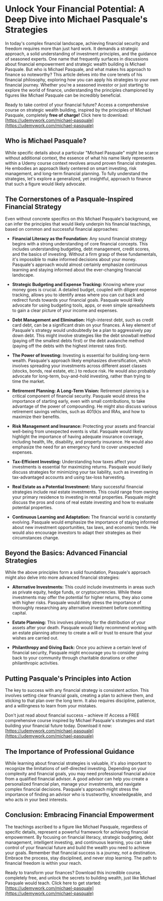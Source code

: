 # Unlock Your Financial Potential: A Deep Dive into Michael Pasquale's Strategies

In today's complex financial landscape, achieving financial security and freedom requires more than just hard work. It demands a strategic approach, a solid understanding of investment principles, and the guidance of seasoned experts. One name that frequently surfaces in discussions about financial empowerment and strategic wealth building is Michael Pasquale. But who is Michael Pasquale, and what makes his approach to finance so noteworthy? This article delves into the core tenets of his financial philosophy, exploring how you can apply his strategies to your own financial journey. Whether you're a seasoned investor or just starting to explore the world of finance, understanding the principles championed by figures like Michael Pasquale can be incredibly beneficial.

Ready to take control of your financial future? Access a comprehensive course on strategic wealth building, inspired by the principles of Michael Pasquale, completely **free of charge!** Click here to download: [https://udemywork.com/michael-pasquale](https://udemywork.com/michael-pasquale)

## Who is Michael Pasquale?

While specific details about a particular "Michael Pasquale" might be scarce without additional context, the essence of what his name likely represents within a Udemy course context revolves around proven financial strategies. He embodies an approach likely centered on smart investing, risk management, and long-term financial planning. To fully understand the strategies, let's explore a generalized, yet insightful, approach to finance that such a figure would likely advocate.

## The Cornerstones of a Pasquale-Inspired Financial Strategy

Even without concrete specifics on *this* Michael Pasquale's background, we can infer the principles that would likely underpin his financial teachings, based on common and successful financial approaches:

*   **Financial Literacy as the Foundation:** Any sound financial strategy begins with a strong understanding of core financial concepts. This includes understanding budgeting, debt management, credit scores, and the basics of investing. Without a firm grasp of these fundamentals, it's impossible to make informed decisions about your money. Pasquale's approach would almost certainly emphasize continuous learning and staying informed about the ever-changing financial landscape.

*   **Strategic Budgeting and Expense Tracking:**  Knowing where your money goes is crucial. A detailed budget, coupled with diligent expense tracking, allows you to identify areas where you can cut back and redirect funds towards your financial goals.  Pasquale would likely advocate for using budgeting tools, apps, or even simple spreadsheets to gain a clear picture of your income and expenses.

*   **Debt Management and Elimination:** High-interest debt, such as credit card debt, can be a significant drain on your finances.  A key element of Pasquale's strategy would undoubtedly be a plan to aggressively pay down debt. This might involve strategies like the debt snowball method (paying off the smallest debts first) or the debt avalanche method (paying off the debts with the highest interest rates first).

*   **The Power of Investing:**  Investing is essential for building long-term wealth. Pasquale's approach likely emphasizes diversification, which involves spreading your investments across different asset classes (stocks, bonds, real estate, etc.) to reduce risk. He would also probably advocate for long-term, buy-and-hold investing, rather than trying to time the market.

*   **Retirement Planning: A Long-Term Vision:**  Retirement planning is a critical component of financial security. Pasquale would stress the importance of starting early, even with small contributions, to take advantage of the power of compounding. He might also discuss various retirement savings vehicles, such as 401(k)s and IRAs, and how to maximize their benefits.

*   **Risk Management and Insurance:** Protecting your assets and financial well-being from unexpected events is vital. Pasquale would likely highlight the importance of having adequate insurance coverage, including health, life, disability, and property insurance. He would also emphasize the need for an emergency fund to cover unexpected expenses.

*   **Tax-Efficient Investing:** Understanding how taxes affect your investments is essential for maximizing returns. Pasquale would likely discuss strategies for minimizing your tax liability, such as investing in tax-advantaged accounts and using tax-loss harvesting.

*   **Real Estate as a Potential Investment:** Many successful financial strategies include real estate investments. This could range from owning your primary residence to investing in rental properties. Pasquale might discuss the pros and cons of real estate investing and how to evaluate potential properties.

*   **Continuous Learning and Adaptation:** The financial world is constantly evolving. Pasquale would emphasize the importance of staying informed about new investment opportunities, tax laws, and economic trends. He would also encourage investors to adapt their strategies as their circumstances change.

## Beyond the Basics: Advanced Financial Strategies

While the above principles form a solid foundation, Pasquale's approach might also delve into more advanced financial strategies:

*   **Alternative Investments:** This could include investments in areas such as private equity, hedge funds, or cryptocurrencies. While these investments may offer the potential for higher returns, they also come with higher risks. Pasquale would likely stress the importance of thoroughly researching any alternative investment before committing capital.

*   **Estate Planning:** This involves planning for the distribution of your assets after your death. Pasquale would likely recommend working with an estate planning attorney to create a will or trust to ensure that your wishes are carried out.

*   **Philanthropy and Giving Back:**  Once you achieve a certain level of financial security, Pasquale might encourage you to consider giving back to your community through charitable donations or other philanthropic activities.

## Putting Pasquale's Principles into Action

The key to success with any financial strategy is consistent action. This involves setting clear financial goals, creating a plan to achieve them, and sticking to that plan over the long term. It also requires discipline, patience, and a willingness to learn from your mistakes.

Don't just read about financial success – achieve it! Access a FREE comprehensive course inspired by Michael Pasquale's strategies and start building your financial future today. Download it now: [https://udemywork.com/michael-pasquale](https://udemywork.com/michael-pasquale)

## The Importance of Professional Guidance

While learning about financial strategies is valuable, it's also important to recognize the limitations of self-directed investing.  Depending on your complexity and financial goals, you may need professional financial advice from a qualified financial advisor. A good advisor can help you create a personalized financial plan, manage your investments, and navigate complex financial decisions.  Pasquale's approach might stress the importance of finding an advisor who is trustworthy, knowledgeable, and who acts in your best interests.

## Conclusion: Embracing Financial Empowerment

The teachings ascribed to a figure like Michael Pasquale, regardless of specific details, represent a powerful framework for achieving financial empowerment. By focusing on financial literacy, strategic budgeting, debt management, intelligent investing, and continuous learning, you can take control of your financial future and build the wealth you need to achieve your goals. Remember that financial success is a journey, not a destination. Embrace the process, stay disciplined, and never stop learning.  The path to financial freedom is within your reach.

Ready to transform your finances? Download this incredible course, completely free, and unlock the secrets to building wealth, just like Michael Pasquale would teach. Click here to get started: [https://udemywork.com/michael-pasquale](https://udemywork.com/michael-pasquale)

